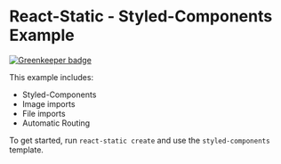 # React-Static - Styled-Components Example

[![Greenkeeper badge](https://badges.greenkeeper.io/adamchenwei/react-static-playground.svg)](https://greenkeeper.io/)

This example includes:
- Styled-Components
- Image imports
- File imports
- Automatic Routing

To get started, run `react-static create` and use the `styled-components` template.
